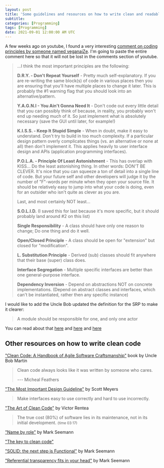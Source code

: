 ```yaml
---
layout: post
title: 'Some guidelines and resources on how to write clean and readable code'
subtitle: 
categories: [Programming]
tags: [Programming]
date: 2021-09-01 12:00:00 AM UTC
---
```


<!-- Started July 28, 2021  06:24 PM Philippine Time -->


A few weeks ago on youtube, I found a very interesting [comment on coding principles by someone named veganaiZe](https://www.youtube.com/watch?v=WV2Ed1QTst8&lc=Ugwjp5QVpxe_AQK7YNF4AaABAg). I'm going to paste the entire comment here so that it will not be lost in the comments section of youtube.


<!-- 
> This is one of the most important, as well as overlooked, topics in software engineering.  Tech focuses a lot more on the "Patterns" during this talk than on "Principles". These software design patterns offer ways to accomplish certain behaviors, within a program, and also serve to benefit programmer communication.  They all stand upon and are justified by principles.
> 
-->

> ...I think the most important principles are the following:
> 
> **D.R.Y. - Don't Repeat Yourself** - Pretty much self-explanatory.  If you are re-writing the same block(s) of code in various places then you are ensuring that you'll have multiple places to change it later.  This is probably the #1 warning flag that you should look into an alternative/pattern.
> 
> **Y.A.G.N.I - You Ain't Gonna Need It** - Don't code out every little detail that you can possibly think of because, in reality, you probably won't end up needing much of it.  So just implement what is absolutely necessary (save the GUI until later, for example!)
> 
> **K.I.S.S. - Keep It Stupid Simple** - When in doubt, make it easy to understand.  Don't try to build in too much complexity.  If a particular design pattern overly complicates things (vs. an alternative or none at all) then don't implement it.  This applies heavily to user interface design and APIs (application programming interfaces).
> 
> **P.O.L.A. - Principle Of Least Astonishment** - This has overlap with KISS...  Do the least astonishing thing.  In other words: DON'T BE CLEVER.  It's nice that you can squeeze a ton of detail into a single line of code.  But your future self and other developers will judge it by the number of "F"-words per minute when they open your source file.  It should be relatively easy to jump into what your code is doing, even for an outsider who isn't quite as clever as you are.
> 
> Last, and most certainly NOT least...
> 
> **S.O.L.I.D.**  (I saved this for last because it's more specific, but it should probably land around #2 on this list)
> 
> **Single Responsibility** - A class should have only one reason to change;  Do one thing and do it well.
> 
> **Open/Closed Principle** - A class should be open for "extension" but closed for "modification".
> 
> **L. Substitution Principle** - Derived (sub) classes should fit anywhere that their base (super) class does.
> 
> **Interface Segregation** - Multiple specific interfaces are better than one general-purpose interface.
> 
> **Dependency Inversion** - Depend on abstractions NOT on concrete implementations.  (Depend on abstract classes and interfaces, which can't be instantiated, rather then any specific instance)


<!-- Instead of repeating ugly logic, why don't you just push that logic into its own function and name the function after the comment that was above said ugly logic? That should leave your code nice and declarative (ie. readable), and hey, it'll even keep the code DRY. -->

I would like to add the Uncle Bob updated the definition for the SRP to make it clearer:

> A module should be responsible for one, and only one actor

You can read about that 
[here](https://blog.cleancoder.com/uncle-bob/2014/05/08/SingleReponsibilityPrinciple.html)
and [here](https://www.e4developer.com/2018/10/04/single-responsibility-principle-do-you-know-the-real-one/)
and [here](https://www.brainstobytes.com/the-single-responsibility-principle/)

<!-- 
["The Single Responsibility Principle"](https://blog.cleancoder.com/uncle-bob/2014/05/08/SingleReponsibilityPrinciple.html) by Uncle Bob Martin

["Single Responsibility Principle – do you know the real one?"](https://www.e4developer.com/2018/10/04/single-responsibility-principle-do-you-know-the-real-one/) by Bartosz Jedrzejewski

["The Single Responsibility Principle"](https://www.brainstobytes.com/the-single-responsibility-principle/) by Juan Orozco Villalobos
 -->





## Other resources on how to write clean code


["Clean Code: A Handbook of Agile Software Craftsmanship"](https://www.bookdepository.com/Clean-Code-Robert-C-Martin/9780132350884?a_aid=jflaga) book by Uncle Bob Martin

> Clean code always looks like it was written by someone who cares. 
> 
> --- Micheal Feathers



["The Most Important Design Guideline"](https://oguzpedia.blogspot.com/2016/01/scott-meyers-most-important-design.html) by Scott Meyers

> Make interfaces easy to use correctly and hard to use incorrectly.



["The Art of Clean Code"](https://youtu.be/AeWbJ5LIFNg?t=205) by Victor Rentea

> The true cost (80%) of software lies in its maintenance, not in its initial development. <small>(time 03:17)</small>



["Name by role"](https://blog.ploeh.dk/2020/11/30/name-by-role/) by Mark Seemann



<!-- Shameless plug:  -->
["The key to clean code"](/2021/08/08/the-key-to-clean-code/)



["SOLID: the next step is Functional"](https://blog.ploeh.dk/2014/03/10/solid-the-next-step-is-functional/) by Mark Seemann

["Referential transparency fits in your head"](https://blog.ploeh.dk/2021/07/28/referential-transparency-fits-in-your-head/) by Mark Seemann

<!-- 
Good names are skin-deep by Mark Seemann - https://blog.ploeh.dk/2020/11/23/good-names-are-skin-deep/
 -->